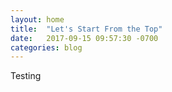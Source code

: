 ```yaml
---
layout: home
title:  "Let's Start From the Top"
date:   2017-09-15 09:57:30 -0700
categories: blog
---
```


Testing
